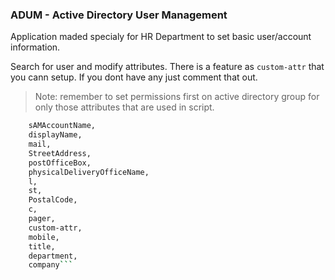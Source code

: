 ### ADUM - Active Directory User Management

Application maded specialy for HR Department to set basic user/account information.

Search for user and modify attributes. There is a feature as `custom-attr` that you cann setup. If you dont have any just comment that out.

> Note: remember to set permissions first on active directory group for only those attributes that are used in script.
```sh
    sAMAccountName,
    displayName,
    mail,
    StreetAddress,
    postOfficeBox,
    physicalDeliveryOfficeName,
    l,
    st,
    PostalCode,
    c,
    pager,
    custom-attr,
    mobile,
    title,
    department,
    company```
